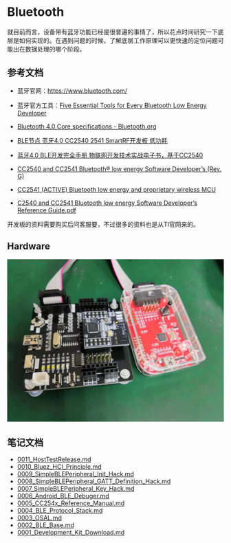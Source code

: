 # Bluetooth

就目前而言，设备带有蓝牙功能已经是很普遍的事情了，所以花点时间研究一下底层是如何实现的。在遇到问题的时候，了解底层工作原理可以更快速的定位问题可能出在数据处理的哪个阶段。


## 参考文档

* 蓝牙官网：https://www.bluetooth.com/
* 蓝牙官方工具：[Five Essential Tools for Every Bluetooth Low Energy Developer](https://blog.bluetooth.com/five-essential-tools-for-every-bluetooth-low-energy-developer)
* [Bluetooth 4.0 Core specifications - Bluetooth.org](https://www.bluetooth.org/docman/handlers/downloaddoc.ashx?doc_id=229737)
* [BLE节点 蓝牙4.0 CC2540 2541 SmartRF开发板 低功耗](https://detail.tmall.com/item.htm?spm=a230r.1.14.6.551d5c8chc2pC3&id=564867661483&cm_id=140105335569ed55e27b&abbucket=6)
* [蓝牙4.0 BLE开发完全手册 物联网开发技术实战电子书，基于CC2540](https://e2echina.ti.com/question_answer/wireless_connectivity/bluetooth/f/103/t/156405)
* [CC2540 and CC2541 Bluetooth® low energy Software Developer’s (Rev. G)](http://www.ti.com/lit/ug/swru271g/swru271g.pdf)
* [CC2541 (ACTIVE) Bluetooth low energy and proprietary wireless MCU](http://www.ti.com/product/CC2541/technicaldocuments)

* [C2540 and CC2541 Bluetooth low energy Software Developer’s Reference Guide.pdf](./docs/refers/C2540_and_CC2541_Bluetooth_low_energy_Software_Developer’s_Reference_Guide.pdf)

开发板的资料需要购买后问客服要，不过很多的资料也是从TI官网来的。

## Hardware

![./docs/images/Hardware_For_BLE_Learning.jpg](./docs/images/Hardware_For_BLE_Learning.jpg)

## 笔记文档
 
* [0011_HostTestRelease.md](./docs/0011_HostTestRelease.md)
* [0010_Bluez_HCI_Principle.md](./docs/0010_Bluez_HCI_Principle.md)
* [0009_SimpleBLEPeripheral_Init_Hack.md](./docs/0009_SimpleBLEPeripheral_Init_Hack.md)
* [0008_SimpleBLEPeripheral_GATT_Definition_Hack.md](./docs/0008_SimpleBLEPeripheral_GATT_Definition_Hack.md)
* [0007_SimpleBLEPeripheral_Key_Hack.md](./docs/0007_SimpleBLEPeripheral_Key_Hack.md)
* [0006_Android_BLE_Debuger.md](./docs/0006_Android_BLE_Debuger.md)
* [0005_CC254x_Reference_Manual.md](./docs/0005_CC254x_Reference_Manual.md)
* [0004_BLE_Protocol_Stack.md](./docs/0004_BLE_Protocol_Stack.md)
* [0003_OSAL.md](./docs/0003_OSAL.md)
* [0002_BLE_Base.md](./docs/0002_BLE_Base.md)
* [0001_Development_Kit_Download.md](./docs/0001_Development_Kit_Download.md)
